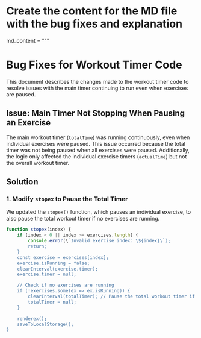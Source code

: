 # Create the content for the MD file with the bug fixes and explanation

md_content = """
# Bug Fixes for Workout Timer Code

This document describes the changes made to the workout timer code to resolve issues with the main timer continuing to run even when exercises are paused.

## Issue: Main Timer Not Stopping When Pausing an Exercise

The main workout timer (`totalTime`) was running continuously, even when individual exercises were paused. This issue occurred because the total timer was not being paused when all exercises were paused. Additionally, the logic only affected the individual exercise timers (`actualTime`) but not the overall workout timer.

## Solution

### 1. Modify `stopex` to Pause the Total Timer

We updated the `stopex()` function, which pauses an individual exercise, to also pause the total workout timer if no exercises are running. 

```javascript
function stopex(index) {
    if (index < 0 || index >= exercises.length) {
        console.error(\`Invalid exercise index: \${index}\`);
        return;
    }
    const exercise = exercises[index];
    exercise.isRunning = false;
    clearInterval(exercise.timer);
    exercise.timer = null;

    // Check if no exercises are running
    if (!exercises.some(ex => ex.isRunning)) {
        clearInterval(totalTimer); // Pause the total workout timer if no exercise is running
        totalTimer = null;
    }

    renderex();
    saveToLocalStorage();
}
